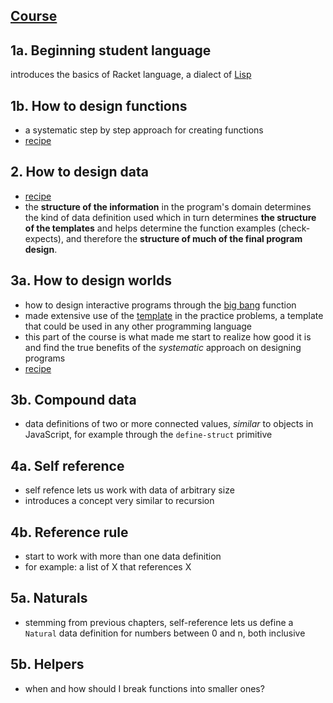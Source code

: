 ## [Course](https://learning.edx.org/course/course-v1:UBCx+SPD1x+2T2015/home)
## 1a. Beginning student language
introduces the basics of Racket language, a dialect of [Lisp](https://en.wikipedia.org/wiki/Lisp_(programming_language))
## 1b. How to design functions
- a systematic step by step approach for creating functions
- [recipe](https://github.com/luz-ojeda/ossu-core-cs/blob/main/how-to-code-simple-data/how-to-design-functions/htdf%20recipe.md)
## 2. How to design data
- [recipe](https://github.com/luz-ojeda/ossu-core-cs/blob/main/how-to-code-simple-data/how-to-design-data/htdd%20recipe.md)
- the **structure of the information** in the program's domain determines the kind of data definition used which in turn determines **the structure of the templates** and helps determine the function examples (check-expects), and therefore the **structure of much of the final program design**.
## 3a. How to design worlds
- how to design interactive programs through the [big bang](https://docs.racket-lang.org/teachpack/2htdpuniverse.html#%28form._world._%28%28lib._2htdp%2Funiverse..rkt%29._big-bang%29%29) function
- made extensive use of the [template](https://github.com/luz-ojeda/ossu-core-cs/blob/main/how-to-code-simple-data/how-to-design-worlds/template%20for%20world%20program.md) in the practice problems, a template that could be used in any other programming language
- this part of the course is what made me start to realize how good it is and find the true benefits of the _systematic_ approach on designing programs
- [recipe](https://github.com/luz-ojeda/ossu-core-cs/blob/main/how-to-code-simple-data/how-to-design-worlds/htdw%20recipe.md)
## 3b. Compound data
- data definitions of two or more connected values, _similar_ to objects in JavaScript, for example through the `define-struct` primitive
## 4a. Self reference
- self refence lets us work with data of arbitrary size
- introduces a concept very similar to recursion
## 4b. Reference rule
- start to work with more than one data definition
- for example: a list of X that references X
## 5a. Naturals
- stemming from previous chapters, self-reference lets us define a `Natural` data definition for numbers between 0 and n, both inclusive
## 5b. Helpers
- when and how should I break functions into smaller ones?
